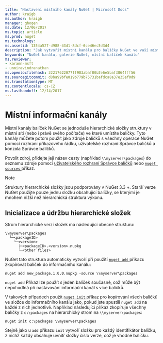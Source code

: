 ```yaml
---
title: "Nastavení místního kanály NuGet | Microsoft Docs"
author: kraigb
ms.author: kraigb
manager: ghogen
ms.date: 12/06/2017
ms.topic: article
ms.prod: nuget
ms.technology: 
ms.assetid: 1354a527-d988-43d1-8dcf-6ce46ec5d3d4
description: "Jak vytvořit místní kanálu pro balíčky NuGet ve vaší místní síti pomocí složek"
keywords: "NuGet kanálu, galerie NuGet, místní balíček kanálu"
ms.reviewer:
- karann-msft
- unniravindranathan
ms.openlocfilehash: 32217622077ff983abaf00b2e6e5baf3064fff56
ms.sourcegitcommit: d0ba99bfe019b779b75731bafdca8a37e35ef0d9
ms.translationtype: MT
ms.contentlocale: cs-CZ
ms.lasthandoff: 12/14/2017
---
```

# <a name="local-feeds"></a>Místní informační kanály

Místní kanály balíček NuGet se jednoduše hierarchické složky struktury v místní síti (nebo i právě svého počítače) ve které umístíte balíčky. Tyto kanály můžete potom použít jako zdroje balíčků s všechny operace NuGet pomocí rozhraní příkazového řádku, uživatelské rozhraní Správce balíčků a konzola Správce balíčků.

Povolit zdroj, přidejte její název cesty (například `\\myserver\packages`) do seznamu zdroje pomocí [uživatelského rozhraní Správce balíčků](../tools/package-manager-ui.md#package-sources) nebo [ `nuget sources` ](../tools/cli-ref-sources.md) příkaz.

> [!Note]
> Struktury hierarchické složky jsou podporovány v NuGet 3.3 +. Starší verze NuGet použijte pouze jednu složku obsahující balíčky, se kterými je mnohem nižší než hierarchická struktura výkonu.

## <a name="initializing-and-maintaining-hierarchical-folders"></a>Inicializace a údržbu hierarchické složek

Strom hierarchické verzí složek má následující obecné strukturu:

    \\myserver\packages
      └─<packageID>
        └─<version>
          ├─<packageID>.<version>.nupkg
          └─<other files>

NuGet tato struktura automaticky vytvoří při použití [ `nuget add` ](../tools/cli-ref-add.md) příkazu zkopírovat balíček do informačního kanálu:

```
nuget add new_package.1.0.0.nupkg -source \\myserver\packages
```

`nuget add` Příkaz lze použít s jeden balíček současně, což může být nepohodlná při nastavování informační kanál s více balíčků.

V takových případech použít [ `nuget init` ](../tools/cli-ref-init.md) příkaz pro kopírování všech balíčků ve složce do informačního kanálu jako, pokud jste spustili `nuget add` na každé z nich jednotlivě. Například následující příkaz zkopíruje všechny balíčky z `c:\packages` na hierarchický strom na `\\myserver\packages`:

```
nuget init c:\packages \\myserver\packages
```

Stejně jako u `add` příkazu `init` vytvoří složku pro každý identifikátor balíčku, z nichž každý obsahuje uvnitř složky číslo verze, což je vhodné balíčku.
